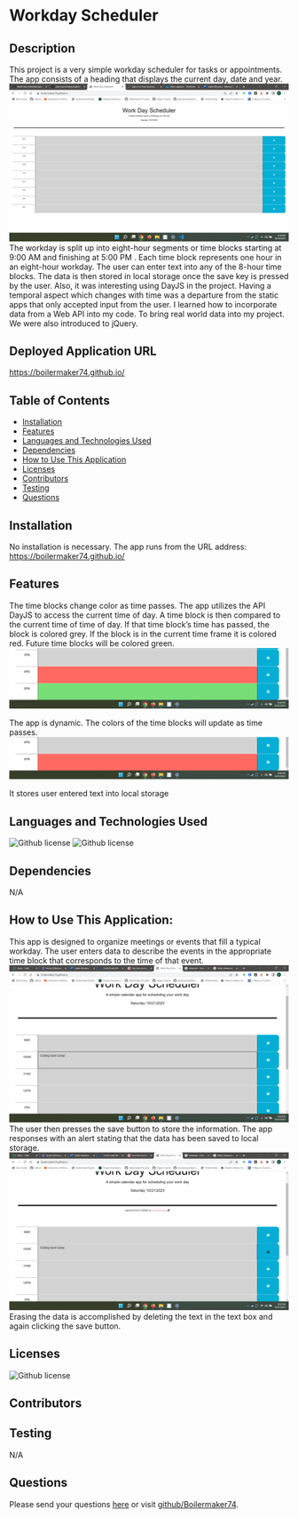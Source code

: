 # Workday Scheduler 
## Description
This project is a very simple workday scheduler for tasks or appointments.  The app consists of a heading that displays the current day, date and year.
![alttext](https://github.com/Boilermaker74/Work-Day-Scheduler/blob/main/assets/images/header1.png)
The workday is split up into eight-hour segments or time blocks starting at 9:00 AM and finishing at 5:00 PM .  Each time block represents one hour in an eight-hour workday. The user can enter text into any of the 8-hour time blocks.  The data is then stored in local storage once the save key is pressed by the user.   Also, it was interesting using DayJS in the project.  Having a temporal aspect which changes with time was a departure from the static apps that only accepted input from the user.  I learned how to incorporate data from a Web API into my code. To bring  real world data into my project. We were also introduced to jQuery. 
## Deployed Application URL
https://boilermaker74.github.io/
## Table of Contents
* [Installation](#installation)
* [Features](#features)
* [Languages and Technologies Used](#languages-and-technologies-used)
* [Dependencies](#dependencies)
* [How to Use This Application](#how-to-use-this-application)
* [Licenses](#Licenses)
* [Contributors](#contributors)
* [Testing](#testing)
* [Questions](#questions)
## Installation
No installation is necessary. The app runs from the URL address: https://boilermaker74.github.io/  
## Features
The time blocks change color as time passes. The app utilizes the API DayJS to access the current time of day.  A time block is then compared to the current time of time of day.  If that time block’s time has passed, the block is colored grey.  If the block is in the current time frame it is colored red.  Future time blocks will be colored green.
![alttext](https://github.com/Boilermaker74/Work-Day-Scheduler/blob/main/assets/images/timeppf.png)

The app is dynamic. The colors of the time blocks will update as time passes. 
![alttext](https://github.com/Boilermaker74/Work-Day-Scheduler/blob/main/assets/images/timepast.png)

It stores user entered text into local storage
## Languages and Technologies Used
![Github license](https://img.shields.io/badge/Language-HTML,CSS,JavaScript-blue.svg)
![Github license](https://img.shields.io/badge/Technology-JQuerry,DayJS-blue.svg)
## Dependencies
N/A
## How to Use This Application:
This app is designed to organize meetings or events that fill a typical workday.  The user enters data to describe the events in the appropriate time block that corresponds to the time of that event. ![alttext](https://github.com/Boilermaker74/Work-Day-Scheduler/blob/main/assets/images/entertext.png)The user then presses the save button to store the information. The app responses with an alert stating that the data has been saved to local storage. 
![alttext](https://github.com/Boilermaker74/Work-Day-Scheduler/blob/main/assets/images/datastored.png)
Erasing the data is accomplished by deleting the text in the text box and again clicking the save button. 
## Licenses
![Github license](https://img.shields.io/badge/license-MIT-blue.svg)
## Contributors

## Testing
N/A
## Questions
Please send your questions [here](mailto:Bradm1492@gmail.com?subject=[GitHub]%20Dev%20Connect) or visit [github/Boilermaker74](https://github.com/Boilermaker74).
